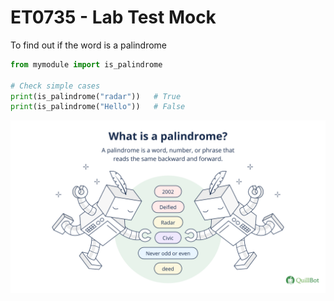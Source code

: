 # ET0735 - Lab Test Mock

To find out if the word is a palindrome

```python
from mymodule import is_palindrome

# Check simple cases
print(is_palindrome("radar"))   # True
print(is_palindrome("Hello"))   # False
```

![Palindrome Illustration](https://github.com/KesterKwan/Labmock/blob/master/Labmock/palindrome.jpeg)